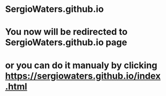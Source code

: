 # SergioWaters.github.io
# You now will be redirected to SergioWaters.github.io page
# or you can do it manualy by clicking https://sergiowaters.github.io/index.html